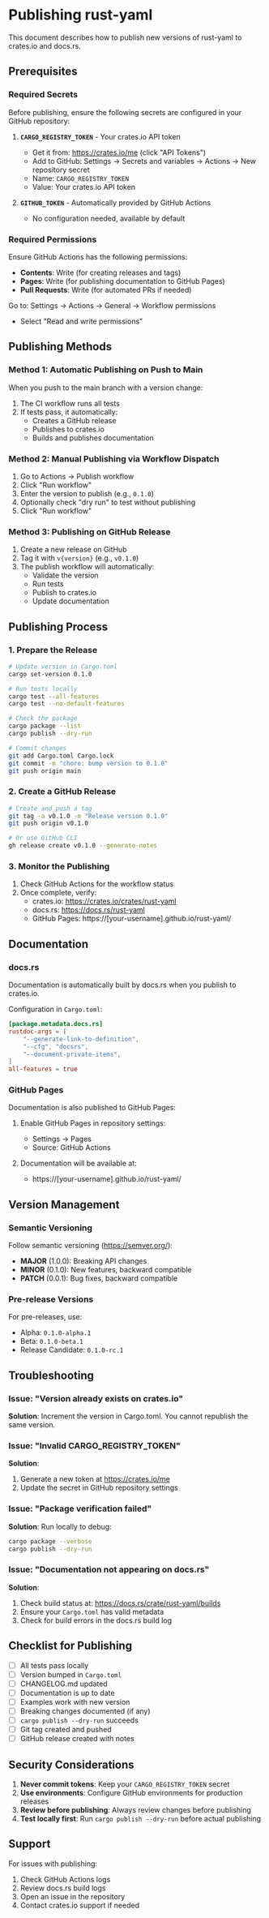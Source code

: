 # Publishing rust-yaml

This document describes how to publish new versions of rust-yaml to crates.io and docs.rs.

## Prerequisites

### Required Secrets

Before publishing, ensure the following secrets are configured in your GitHub repository:

1. **`CARGO_REGISTRY_TOKEN`** - Your crates.io API token
   - Get it from: https://crates.io/me (click "API Tokens")
   - Add to GitHub: Settings → Secrets and variables → Actions → New repository secret
   - Name: `CARGO_REGISTRY_TOKEN`
   - Value: Your crates.io API token

2. **`GITHUB_TOKEN`** - Automatically provided by GitHub Actions
   - No configuration needed, available by default

### Required Permissions

Ensure GitHub Actions has the following permissions:
- **Contents**: Write (for creating releases and tags)
- **Pages**: Write (for publishing documentation to GitHub Pages)
- **Pull Requests**: Write (for automated PRs if needed)

Go to: Settings → Actions → General → Workflow permissions
- Select "Read and write permissions"

## Publishing Methods

### Method 1: Automatic Publishing on Push to Main

When you push to the main branch with a version change:

1. The CI workflow runs all tests
2. If tests pass, it automatically:
   - Creates a GitHub release
   - Publishes to crates.io
   - Builds and publishes documentation

### Method 2: Manual Publishing via Workflow Dispatch

1. Go to Actions → Publish workflow
2. Click "Run workflow"
3. Enter the version to publish (e.g., `0.1.0`)
4. Optionally check "dry run" to test without publishing
5. Click "Run workflow"

### Method 3: Publishing on GitHub Release

1. Create a new release on GitHub
2. Tag it with `v{version}` (e.g., `v0.1.0`)
3. The publish workflow will automatically:
   - Validate the version
   - Run tests
   - Publish to crates.io
   - Update documentation

## Publishing Process

### 1. Prepare the Release

```bash
# Update version in Cargo.toml
cargo set-version 0.1.0

# Run tests locally
cargo test --all-features
cargo test --no-default-features

# Check the package
cargo package --list
cargo publish --dry-run

# Commit changes
git add Cargo.toml Cargo.lock
git commit -m "chore: bump version to 0.1.0"
git push origin main
```

### 2. Create a GitHub Release

```bash
# Create and push a tag
git tag -a v0.1.0 -m "Release version 0.1.0"
git push origin v0.1.0

# Or use GitHub CLI
gh release create v0.1.0 --generate-notes
```

### 3. Monitor the Publishing

1. Check GitHub Actions for the workflow status
2. Once complete, verify:
   - crates.io: https://crates.io/crates/rust-yaml
   - docs.rs: https://docs.rs/rust-yaml
   - GitHub Pages: https://[your-username].github.io/rust-yaml/

## Documentation

### docs.rs

Documentation is automatically built by docs.rs when you publish to crates.io.

Configuration in `Cargo.toml`:
```toml
[package.metadata.docs.rs]
rustdoc-args = [
    "--generate-link-to-definition",
    "--cfg", "docsrs",
    "--document-private-items",
]
all-features = true
```

### GitHub Pages

Documentation is also published to GitHub Pages:

1. Enable GitHub Pages in repository settings:
   - Settings → Pages
   - Source: GitHub Actions

2. Documentation will be available at:
   - https://[your-username].github.io/rust-yaml/

## Version Management

### Semantic Versioning

Follow semantic versioning (https://semver.org/):

- **MAJOR** (1.0.0): Breaking API changes
- **MINOR** (0.1.0): New features, backward compatible
- **PATCH** (0.0.1): Bug fixes, backward compatible

### Pre-release Versions

For pre-releases, use:
- Alpha: `0.1.0-alpha.1`
- Beta: `0.1.0-beta.1`
- Release Candidate: `0.1.0-rc.1`

## Troubleshooting

### Issue: "Version already exists on crates.io"

**Solution**: Increment the version in Cargo.toml. You cannot republish the same version.

### Issue: "Invalid CARGO_REGISTRY_TOKEN"

**Solution**: 
1. Generate a new token at https://crates.io/me
2. Update the secret in GitHub repository settings

### Issue: "Package verification failed"

**Solution**: Run locally to debug:
```bash
cargo package --verbose
cargo publish --dry-run
```

### Issue: "Documentation not appearing on docs.rs"

**Solution**: 
1. Check build status at: https://docs.rs/crate/rust-yaml/builds
2. Ensure your `Cargo.toml` has valid metadata
3. Check for build errors in the docs.rs build log

## Checklist for Publishing

- [ ] All tests pass locally
- [ ] Version bumped in `Cargo.toml`
- [ ] CHANGELOG.md updated
- [ ] Documentation is up to date
- [ ] Examples work with new version
- [ ] Breaking changes documented (if any)
- [ ] `cargo publish --dry-run` succeeds
- [ ] Git tag created and pushed
- [ ] GitHub release created with notes

## Security Considerations

1. **Never commit tokens**: Keep your `CARGO_REGISTRY_TOKEN` secret
2. **Use environments**: Configure GitHub environments for production releases
3. **Review before publishing**: Always review changes before publishing
4. **Test locally first**: Run `cargo publish --dry-run` before actual publishing

## Support

For issues with publishing:
1. Check GitHub Actions logs
2. Review docs.rs build logs
3. Open an issue in the repository
4. Contact crates.io support if needed